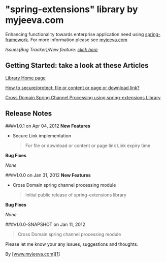 
"spring-extensions" library by myjeeva.com
==========================================

Enhancing functionality towards enterprise application need using [spring-framework][2]. For more information please see [myjeeva.com][1]

*Issues(Bug Tracker)/New feature: [click here][3]*


Getting Started: take a look at these Articles
----------------------------------------------
[Library Home page][1]

[How to secure/protect: file or content or page or download link?][4]

[Cross Domain Spring Channel Processing using spring-extensions Library][5]


Release Notes
-------------

###v1.0.1 on Apr 04, 2012
**New Features**

*   Secure Link implementation

    > For file or download or content or page link
    > Link expiry time

**Bug Fixes** 

*None*

###v1.0.0 on Jan 31, 2012
**New Features**
*   Cross Domain spring channel processing module

    > Initial public release of spring-extensions library

**Bug Fixes** 

*None*

###v1.0.0-SNAPSHOT on Jan 11, 2012
> Cross Domain spring channel processing module


Please let me know your any issues, suggestions and thoughts. 

By [www.myjeeva.com][1]


[1]: http://www.myjeeva.com/spring-extensions "spring-extensions library"
[2]: http://springsource.org "SpringSource.org"
[3]: https://github.com/jeevatkm/spring-extensions/issues "Issues(Bug Tracker)/New feature"

[4]: http://www.myjeeva.com/2012/04/how-to-secure-or-protect-file-content-page-donwload-link/ "How to secure/protect: file or content or page or download link?"
[5]: http://www.myjeeva.com/2012/01/cross-domain-spring-channel-processing-spring-extensions-library/ "Cross Domain Spring Channel Processing using spring-extensions Library"
